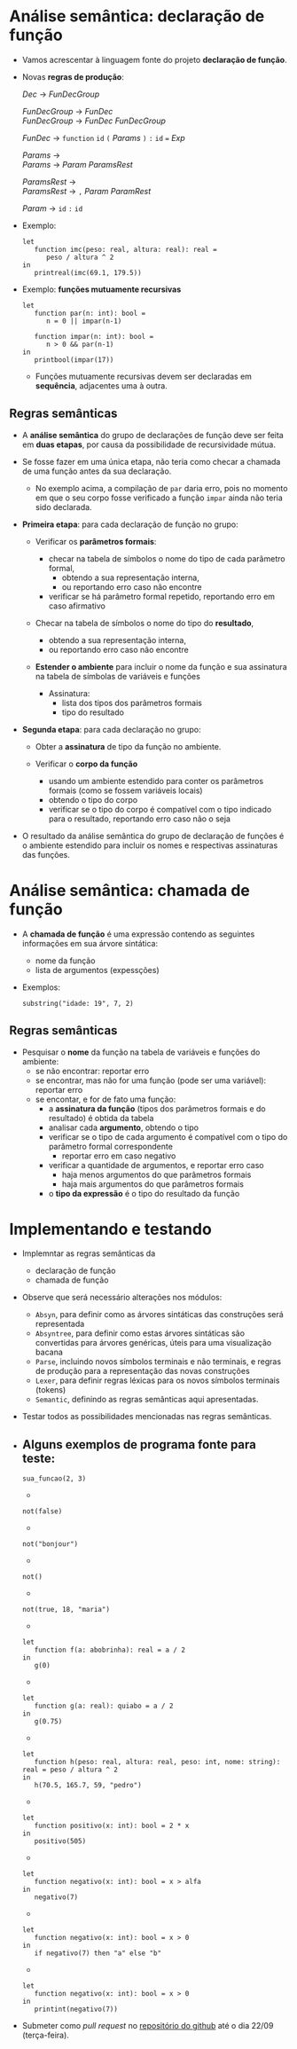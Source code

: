 # Análise semântica: declaração de função

- Vamos acrescentar à linguagem fonte do projeto **declaração de função**.

- Novas **regras de produção**:

  _Dec_ → _FunDecGroup_  
    
  _FunDecGroup_ → _FunDec_  
  _FunDecGroup_ → _FunDec_ _FunDecGroup_  
    
  _FunDec_ → `function` `id` `(` _Params_ `)` `:` `id` `=` _Exp_  
    
  _Params_ →  
  _Params_ → _Param_ _ParamsRest_  
    
  _ParamsRest_ →  
  _ParamsRest_ → `,` _Param_ _ParamRest_  
    
  _Param_ → `id` `:` `id`  

- Exemplo:
  ```
  let
     function imc(peso: real, altura: real): real =
        peso / altura ^ 2
  in
     printreal(imc(69.1, 179.5))
  ```

- Exemplo: **funções mutuamente recursivas**
  ```
  let
     function par(n: int): bool =
        n = 0 || impar(n-1)

     function impar(n: int): bool =
        n > 0 && par(n-1)
  in
     printbool(impar(17))
  ```
  - Funções mutuamente recursivas devem ser declaradas em **sequência**, adjacentes uma à outra.



## Regras semânticas

- A **análise semântica** do grupo de declarações de função deve ser feita em **duas etapas**, por causa da possibilidade de recursividade mútua.

- Se fosse fazer em uma única etapa, não teria como checar a chamada de uma função antes da sua declaração.
  - No exemplo acima, a compilação de `par` daria erro, pois no momento em que o seu corpo fosse verificado a função `impar` ainda não teria sido declarada.

- **Primeira etapa**: para cada declaração de função no grupo:

  - Verificar os **parâmetros formais**:
    - checar na tabela de símbolos o nome do tipo de cada parâmetro formal,
      - obtendo a sua representação interna,
      - ou reportando erro caso não encontre
    - verificar se há parâmetro formal repetido, reportando erro em caso afirmativo
    
  - Checar na tabela de símbolos o nome do tipo do **resultado**,
    - obtendo a sua representação interna,
    - ou reportando erro caso não encontre

  - **Estender o ambiente** para incluir o nome da função e sua assinatura na tabela de símbolas de variáveis e funções
    - Assinatura:
      - lista dos tipos dos parâmetros formais
      - tipo do resultado
      
- **Segunda etapa**: para cada declaração no grupo:
    
  - Obter a **assinatura** de tipo da função no ambiente.
  
  - Verificar o **corpo da função**
    - usando um ambiente estendido para conter os parâmetros formais (como se fossem variáveis locais)
    - obtendo o tipo do corpo
    - verificar se o tipo do corpo é compatível com o tipo indicado para o resultado, reportando erro caso não o seja

- O resultado da análise semântica do grupo de declaração de funções é o ambiente estendido para incluir os nomes e respectivas assinaturas das funções.

# Análise semântica: chamada de função

- A **chamada de função** é uma expressão contendo as seguintes informações em sua árvore sintática:
  - nome da função
  - lista de argumentos (expessções)
  
- Exemplos:
  ```
  substring("idade: 19", 7, 2)
  ```

## Regras semânticas

- Pesquisar o **nome** da função na tabela de variáveis e funções do ambiente:
  - se não encontrar: reportar erro
  - se encontrar, mas não for uma função (pode ser uma variável): reportar erro
  - se encontar, e for de fato uma função:
    - a **assinatura da função** (tipos dos parâmetros formais e do resultado) é obtida da tabela
    - analisar cada **argumento**, obtendo o tipo
    - verificar se o tipo de cada argumento é compatível com o tipo do parâmetro formal correspondente
      - reportar erro em caso negativo
    - verificar a quantidade de argumentos, e reportar erro caso
      - haja menos argumentos do que parâmetros formais
      - haja mais argumentos do que parâmetros formais
    - o **tipo da expressão** é o tipo do resultado da função

# Implementando e testando

- Implemntar as regras semânticas da
  - declaração de função
  - chamada de função

- Observe que será necessário alterações nos módulos:
  - `Absyn`, para definir como as árvores sintáticas das construções será representada
  - `Absyntree`, para definir como estas árvores sintáticas são convertidas para árvores genéricas, úteis para uma visualização bacana
  - `Parse`, incluindo novos símbolos terminais e não terminais, e regras de produção para a representação das novas construções
  - `Lexer`, para definir regras léxicas para os novos símbolos terminais (tokens)
  - `Semantic`, definindo as regras semânticas aqui apresentadas.

- Testar todos as possibilidades mencionadas nas regras semânticas.

- Alguns exemplos de programa fonte para teste:
  -
  ```
  sua_funcao(2, 3)
  ```
  -
  ```
  not(false)
  ```
  -
  ```
  not("bonjour")
  ```
  -
  ```
  not()
  ```
  -
  ```
  not(true, 18, "maria")
  ```
  -
  ```
  let
     function f(a: abobrinha): real = a / 2
  in
     g(0)
  ```
  -
  ```
  let
     function g(a: real): quiabo = a / 2
  in
     g(0.75)
  ```
  -
  ```
  let
     function h(peso: real, altura: real, peso: int, nome: string): real = peso / altura ^ 2
  in
     h(70.5, 165.7, 59, "pedro")
  ```
  -
  ```
  let
     function positivo(x: int): bool = 2 * x
  in
     positivo(505)
  ```
  -
  ```
  let
     function negativo(x: int): bool = x > alfa
  in
     negativo(7)
  ```
  -
  ```
  let
     function negativo(x: int): bool = x > 0
  in
     if negativo(7) then "a" else "b"
  ```
  -
  ```
  let
     function negativo(x: int): bool = x > 0
  in
     printint(negativo(7))
  ```

- Submeter como _pull request_ no [repositório do github](https://github.com/romildo/bcc328.2020.3) até o dia 22/09 (terça-feira).
